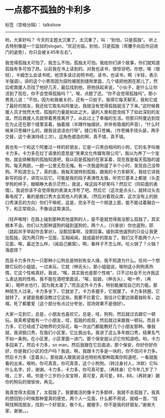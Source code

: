 ﻿# 一点都不孤独的卡利多

标签（空格分隔）： talkshow

---

哟，大家好吗？
今天的主题太沉重了，太沉重了，叫：“别怕，只是孤独”。
听上去特别像是一个监狱的slogan，“欢迎光临，别怕，只是孤独（弯腰手向后作迎进门的姿势），你只会被关45年左右”。

我觉得孤独太可怕了，我怎么不怕，孤独太可怕。我给你们讲个故事，你们就知道孤独有多可怕了昂。以前我在书上读到的。对我也读书，很惊讶吧。你想，唉（很轻），卡姆怎么会读书呢，他顶多读过说明书吧。读书，也读书，啊（半轻，表示半强调）。讲的这个小男孩因为探险被困到缝隙里面，几个墙把他困在那儿了，然后呢救援人员找了他好几天，最后找到他，把他扶起来说，“小伙子，是什么让你活到了现在，你不会觉得孤独吗？”。唉，点题了还。“你不会觉得孤独吗”。那小男孩儿说：“不怕，因为和我被关的，还有一只蚊子。我得它每天聊天，我和它成了最好的朋友，我还给它取名叫阿曼达。我就没有觉得孤独就活了下来。”这时候救援人员才恍然大悟，孤独的力量是如此之大，逼的人类和昆虫结下了如此深刻的友谊。然后救援人员就带着男孩离开了，从此过上了幸福的生活。但那只阿曼达到现在为止还在那个缝里呆着，抽着烟（半蹲作抽烟状，并伴有吸烟的声音），“什么时候来只苍蝇什么的，跟我说说话也行呀”。缝口有只苍蝇，（作苍蝇手挠头装，两手交替，这个表演持续三次）。这角色塑造的啊，真不错，真不错。

我也有一个和这个阿曼过一样的好朋友，它是一只黑白相间的小狗，它的名字叫做卡力多。卡力多在拉丁语里的意思是“笑果文化传媒有限公司”。我以为养了一个宠物，就会排解我的孤独知道吧，我以前是孤独的在家呆着，现在我是每天孤独的遛狗。每天两趟，一趟一公里无怨无悔。有一次我遛狗遛了半个小时，发现自己没带狗。不知道怎么了，真的是。我每天就特别孤独，跟我的卡力多聊天，我给它讲我新写的段子，讲完以后它。可能是我的段子表演性太强，听完它基本上都是（头歪学狗的样子，眼睛睁大表示茫然）。我说，唉这段不好笑吗？然后它（同前面的表情）。我说你该不会觉得我的表演太浮夸了吧。然后它（这次是点头）。就转过头去看电视了，看的是脱口秀大会其他人的表演。（然后对着观众席，这次没有上的脱口秀演员的方向）你们干嘛呢，这是，完全不在一个频道上面，能不能试着融合一下，和正常观众，不像话这帮演员。

（轻声唉呀）在路上碰到那种其他遛狗的人，是不是就觉得我没那么孤独了，其实根本不会。你们以为那种遛狗的碰到遛狗的，两个人，（兴奋状）你也遛狗，耶（跳起并手举起作击掌状）。没那回事啊，没那回事。碰到其他遛狗的只会让我更加孤独，因为两只狗一见面，互相闻闻，就成最好的朋友了。我们又不能两个人一见面，唉，最近怎么样，（闻自己腋窝）。啊，看样子不怎么样。吃火锅了？火锅？海底捞？

而且卡力多作为一只那种小公狗总是特别有女人缘，我不知道为什么。任何一个想跟它玩的小姐姐，一过来玩，它就（伸舌头）。那小姐姐说，唉哟这小狗狗真热情，它这个性格真好。我说，“唉，其实我也是那个性格”，只不过社会不允许我这么表达我的性格。我不能在酒吧里面说，“唉，姑娘，（伸舌头），喝一杯，（再来），喝杯水也行，因为我太渴了。”而且这外卡力多，特别能展现自己的力能。那种陌生人过来，卡力多坐下，它就坐了。卡力多握手，它就握了。卡力多转圈，它就转了。关键是我都没教过它这些。我要不拦着它，我估计它要边骑着独轮车，边唱，死了都要爱（这个部分有点过分夸张，现场效果不是很好）。

大家一见到它，总是，小朋友也喜欢它。总是，哇，狗狗，然后就过去跟它一顿玩。我真希望能有一个小朋友，哇，孤独的叔叔，然后就过来跟我一顿玩。而且卡力多，它已经成了动物界的交际花，每一次出门都能教好几个小朋友那种。像我就，我讲脱口秀，在我们小区里，它比我出名。我讲了这么多年脱口秀，结果名气不如一条狗。在小区里，小区里面一进门，那个保安就认识它你知道吧。哟，卡力多回来了。然后卡力多，so man。然后我跟在它后面进，那个保安，你好你好你好，你是我们小区的住户吗？我说，啊，我跟卡力多是一块的，你不信问卡力多。然后卡力多（歪着头）。那些路人跟我说话也特别有那种距离你知道吧，一看就能看的出来。唉哟，你可真乖，你可真乖，这个小狗狗。（转过身对人，冷默）它叫什么名字，好，谢谢。卡力多，卡力多，你可真可爱。（再转身）它今年几岁了？哦，三岁，嗬。你是个三岁的小宝宝呀，真可爱，真可爱，88，88。（再转身）跟你的狗玩的很愉快，再见。

我真觉得太孤独了，太孤独了。我要能活的像卡力多那样，我就不会孤独了。我真的想回到小时候那种童真的感觉，两个人一见面，什么都不用说，就唱一首，“找啊找啊找朋友，找到一个好朋友，敬个礼，握握手，你不是我的好朋友。”谢谢大家，谢谢。。。





